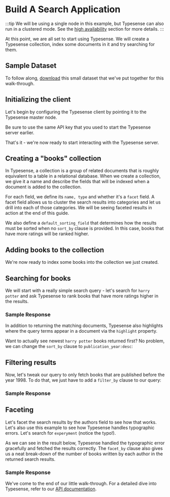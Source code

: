 # Build A Search Application

:::tip
We will be using a single node in this example, but Typesense can also run in a clustered mode. See the [high availability](./high-availability.md) section for more details.
:::

At this point, we are all set to start using Typesense. We will create a Typesense collection, index some documents in it and try searching for them.

## Sample Dataset

To follow along, [download](https://dl.typesense.org/datasets/books.jsonl.tar.gz) this small dataset that we've put together for this walk-through.

## Initializing the client
Let's begin by configuring the Typesense client by pointing it to the Typesense master node.

Be sure to use the same API key that you used to start the Typesense server earlier.

<Tabs :tabs="['JavaScript','PHP','Python','Ruby','Shell']">
  <template v-slot:JavaScript>

```js
/*
 *  Our JavaScript client library works on both the server and the browser.
 *  When using the library on the browser, please be sure to use the
 *  search-only API Key rather than the master API key since the latter
 *  has write access to Typesense and you don't want to expose that.
 */
let client = new Typesense.Client({
  'nodes': [{
    'host': 'localhost',
    'port': '8108',
    'protocol': 'http'
  }],
  'apiKey': '<API_KEY>',
  'connectionTimeoutSeconds': 2
})
```

  </template>

  <template v-slot:PHP>

```php
use Typesense\Client;

$client = new Client(
  [
    'api_key'         => 'abcd',
    'nodes'           => [
      [
        'host'     => 'localhost',
        'port'     => '8108',
        'protocol' => 'http',
      ],
    ],
    'connection_timeout_seconds' => 2,
  ]
);
```

  </template>
  <template v-slot:Python>

```py
import typesense

client = typesense.Client({
  'nodes': [{
    'host': 'localhost',
    'port': '8108',
    'protocol': 'http'
  }],
  'api_key': '<API_KEY>',
  'connection_timeout_seconds': 2
})
```

  </template>
  <template v-slot:Ruby>

```rb
require 'typesense'

client = Typesense::Client.new(
  nodes: [{
    host:     'localhost',
    port:     8108,
    protocol: 'http'
  }],
  api_key:  '<API_KEY>',
  connection_timeout_seconds: 2
)
```

  </template>
  <template v-slot:Shell>

```bash
export TYPESENSE_API_KEY='<API_KEY>'
export TYPESENSE_MASTER='http://localhost:8108'
```

  </template>
</Tabs>

That's it - we're now ready to start interacting with the Typesense server.

## Creating a "books" collection
In Typesense, a collection is a group of related documents that is roughly equivalent to a table in a relational database. When we create a collection, we give it a name and describe the fields that will be indexed when a document is added to the collection.

<Tabs :tabs="['JavaScript','PHP','Python','Ruby','Shell']">
  <template v-slot:JavaScript>

```js
let booksSchema = {
  'name': 'books',
  'fields': [
    {'name': 'title', 'type': 'string' },
    {'name': 'authors', 'type': 'string[]' },
    {'name': 'image_url', 'type': 'string' },

    {'name': 'publication_year', 'type': 'int32' },
    {'name': 'ratings_count', 'type': 'int32' },
    {'name': 'average_rating', 'type': 'float' },

    {'name': 'authors_facet', 'type': 'string[]', 'facet': true },
    {'name': 'publication_year_facet', 'type': 'string', 'facet': true },
  ],
  'default_sorting_field': 'ratings_count'
}

client.collections().create(booksSchema)
  .then(function (data) {
    console.log(data)
  })
```

  </template>

  <template v-slot:PHP>

```php
$booksSchema = [
  'name' => 'books',
  'fields' => [
    ['name' => 'title', 'type' => 'string'],
    ['name' => 'authors', 'type' => 'string[]'],
    ['name' => 'image_url', 'type' => 'string'],

    ['name' => 'publication_year', 'type' => 'int32'],
    ['name' => 'ratings_count', 'type' => 'int32'],
    ['name' => 'average_rating', 'type' => 'float'],

    ['name' => 'authors_facet', 'type' => 'string[]', 'facet' => true],
    ['name' => 'publication_year_facet', 'type' => 'string', 'facet' => true]
  ],
  'default_sorting_field' => 'ratings_count'
]

$client->collections->create($booksSchema)
```

  </template>
  <template v-slot:Python>

```py
import typesense

books_schema = {
  'name': 'books',
  'fields': [
    {'name': 'title', 'type': 'string' },
    {'name': 'authors', 'type': 'string[]' },
    {'name': 'image_url', 'type': 'string' },

    {'name': 'publication_year', 'type': 'int32' },
    {'name': 'ratings_count', 'type': 'int32' },
    {'name': 'average_rating', 'type': 'float' },

    {'name': 'authors_facet', 'type': 'string[]', 'facet': True },
    {'name': 'publication_year_facet', 'type': 'string', 'facet': True },
  ],
  'default_sorting_field': 'ratings_count'
}

client.collections.create(books_schema)
```

  </template>
  <template v-slot:Ruby>

```rb
require 'typesense'

books_schema = {
  'name' => 'books',
  'fields' => [
    {'name' => 'title', 'type' => 'string' },
    {'name' => 'authors', 'type' => 'string[]' },
    {'name' => 'image_url', 'type' => 'string' },

    {'name' => 'publication_year', 'type' => 'int32' },
    {'name' => 'ratings_count', 'type' => 'int32' },
    {'name' => 'average_rating', 'type' => 'float' },

    {'name' => 'authors_facet', 'type' => 'string[]', 'facet' => true },
    {'name' => 'publication_year_facet', 'type' => 'string', 'facet' => true }
  ],
  'default_sorting_field' => 'ratings_count'
}

client.collections.create(books_schema)
```

  </template>
  <template v-slot:Shell>

```bash
curl "http://localhost:8108/collections" -X POST -H "Content-Type: application/json" \
      -H "X-TYPESENSE-API-KEY: ${TYPESENSE_API_KEY}" -d '{
        "name": "books",
        "fields": [
          {"name": "title", "type": "string" },
          {"name": "authors", "type": "string[]" },
          {"name": "image_url", "type": "string" },

          {"name": "publication_year", "type": "int32" },
          {"name": "ratings_count", "type": "int32" },
          {"name": "average_rating", "type": "float" },

          {"name": "authors_facet", "type": "string[]", "facet": true },
          {"name": "publication_year_facet", "type": "string", "facet": true }
        ],
        "default_sorting_field": "ratings_count"
      }'
```

  </template>
</Tabs>

For each field, we define its `name, type` and whether it's a `facet` field. A facet field allows us to cluster the search results into categories and let us drill into each of those categories. We will be seeing faceted results in action at the end of this guide.

We also define a `default_sorting_field` that determines how the results must be sorted when no `sort_by` clause is provided. In this case, books that have more ratings will be ranked higher.

## Adding books to the collection

We're now ready to index some books into the collection we just created.

<Tabs :tabs="['JavaScript','PHP','Python','Ruby','Shell']">
  <template v-slot:JavaScript>

```js
var fs = require('fs');
var readline = require('readline');

readline.createInterface({
    input: fs.createReadStream('/tmp/books.jsonl'),
    terminal: false
}).on('line', function(line) {
   let bookDocument = JSON.parse(line);
   client.collections('books').documents().create(bookDocument)
});

})
```

  </template>

  <template v-slot:PHP>

```php
$booksData = file_get_contents('/tmp/books.jsonl')
$booksStrs = explode('\n', $booksData)

foreach($booksStrs as $bookStr) {
  $book = json_decode($bookStr);
  $client->collections['books']->documents->create($book)
}
```

  </template>
  <template v-slot:Python>

```py
import json
import typesense

with open('/tmp/books.jsonl') as infile:
  for json_line in infile:
    book_document = json.loads(json_line)
    client.collections['books'].documents.create(book_document)
```

  </template>
  <template v-slot:Ruby>

```rb
require 'rubygems'
require 'json'
require 'typesense'

File.readlines('/tmp/books.jsonl').each do |json_line|
  book_document = JSON.parse(json_line)
  client.collections['books'].documents.create(book_document)
end
```

  </template>
  <template v-slot:Shell>

```bash
#!/bin/bash
input="/tmp/books.jsonl"
while IFS= read -r line
do
  curl "$TYPESENSE_MASTER/collections/books/documents" -X POST \
  -H "Content-Type: application/json" \
  -H "X-TYPESENSE-API-KEY: $TYPESENSE_API_KEY" \
  -d "$line"
done < "$input"
```

  </template>
</Tabs>

## Searching for books
We will start with a really simple search query - let's search for `harry potter` and ask Typesense to rank books that have more ratings higher in the results.


<Tabs :tabs="['JavaScript','PHP','Python','Ruby','Shell']">
  <template v-slot:JavaScript>

```js
let searchParameters = {
  'q'         : 'harry',
  'query_by'  : 'title',
  'sort_by'   : 'ratings_count:desc'
}

client.collections('books')
  .documents()
  .search(searchParameters)
  .then(function (searchResults) {
    console.log(searchResults)
  })
```

  </template>

  <template v-slot:PHP>

```php
$searchParameters = [
  'q'         => 'harry potter',
  'query_by'  => 'title',
  'sort_by'   => 'ratings_count:desc'
]

$client->collections['books']->documents->search($searchParameters)
}
```

  </template>
  <template v-slot:Python>

```py
search_parameters = {
  'q'         : 'harry',
  'query_by'  : 'title',
  'sort_by'   : 'ratings_count:desc'
}

client.collections['books'].documents.search(search_parameters)
```

  </template>
  <template v-slot:Ruby>

```rb
search_parameters = {
  'q'         => 'harry potter',
  'query_by'  => 'title',
  'sort_by'   => 'ratings_count:desc'
}

client.collections['books'].documents.search(search_parameters)
```

  </template>
  <template v-slot:Shell>

```bash
curl -H "X-TYPESENSE-API-KEY: $TYPESENSE_API_KEY" \
"$TYPESENSE_MASTER/collections/books/documents/search\
?q=harry+potter&query_by=title&sort_by=ratings_count:desc"
```

  </template>
</Tabs>

### Sample Response

<Tabs :tabs="['JSON']">
  <template v-slot:JSON>

```json
{
  "facet_counts": [],
  "found": 62,
  "hits": [
    {
      "highlights": [
        {
          "field": "title",
          "snippet": "<mark>Harry</mark> <mark>Potter</mark> and the Philosopher's Stone"
        }
      ],
      "document": {
        "authors": [
          "J.K. Rowling", "Mary GrandPré"
        ],
        "authors_facet": [
          "J.K. Rowling", "Mary GrandPré"
        ],
        "average_rating": 4.44,
        "id": "2",
        "image_url": "https://images.gr-assets.com/books/1474154022m/3.jpg",
        "publication_year": 1997,
        "publication_year_facet": "1997",
        "ratings_count": 4602479,
        "title": "Harry Potter and the Philosopher's Stone"
      }
    },
    ...
  ]
}
```

  </template>
</Tabs>


In addition to returning the matching documents, Typesense also highlights where the query terms appear in a document via the `highlight` property.

Want to actually see newest `harry potter` books returned first? No problem, we can change the `sort_by` clause to `publication_year:desc`:

## Filtering results
Now, let's tweak our query to only fetch books that are published before the year 1998. To do that, we just have to add a `filter_by` clause to our query:

<Tabs :tabs="['JavaScript','PHP','Python','Ruby','Shell']">
  <template v-slot:JavaScript>

```js
let searchParameters = {
  'q'         : 'harry',
  'query_by'  : 'title',
  'filter_by' : 'publication_year:<1998',
  'sort_by'   : 'publication_year:desc'
}

client.collections('books')
  .documents()
  .search(searchParameters)
  .then(function (searchResults) {
    console.log(searchResults)
  })
```

  </template>

  <template v-slot:PHP>

```php
$searchParameters = [
  'q'         => 'harry potter',
  'query_by'  => 'title',
  'filter_by' => 'publication_year:<1998',
  'sort_by'   => 'publication_year:desc'
]

$client->collections['books']->documents->search($searchParameters)
```

  </template>
  <template v-slot:Python>

```py
search_parameters = {
  'q'         : 'harry',
  'query_by'  : 'title',
  'filter_by' : 'publication_year:<1998',
  'sort_by'   : 'publication_year:desc'
}

client.collections['books'].documents.search(search_parameters)
```

  </template>
  <template v-slot:Ruby>

```rb
search_parameters = {
  'q'         => 'harry potter',
  'query_by'  => 'title',
  'filter_by' => 'publication_year:<1998',
  'sort_by'   => 'publication_year:desc'
}

client.collections['books'].documents.search(search_parameters)
```

  </template>
  <template v-slot:Shell>

```bash
curl -H "X-TYPESENSE-API-KEY: $TYPESENSE_API_KEY" \
"$TYPESENSE_MASTER/collections/books/documents/search\
?q=harry+potter&query_by=title&sort_by=publication_year:desc\
&filter_by=publication_year:<1998"
```

  </template>
</Tabs>


### Sample Response

<Tabs :tabs="['JSON']">
  <template v-slot:JSON>

```json
{
  "facet_counts": [],
  "found": 24,
  "hits": [
    {
      "highlights": {
        "title": {
          "field": "title",
          "snippet": "<mark>Harry</mark> <mark>Potter</mark> and the Philosopher's Stone"
        }
      },
      "document": {
        "authors": [
            "J.K. Rowling", "Mary GrandPré"
        ],
        "authors_facet": [
            "J.K. Rowling", "Mary GrandPré"
        ],
        "average_rating": 4.44,
        "id": "2",
        "image_url": "https://images.gr-assets.com/books/1474154022m/3.jpg",
        "publication_year": 1997,
        "publication_year_facet": "1997",
        "ratings_count": 4602479,
        "title": "Harry Potter and the Philosopher's Stone"
      }
    },
    ...
  ]
}
```

  </template>
</Tabs>


## Faceting
Let's facet the search results by the authors field to see how that works. Let's also use this example to see how Typesense handles typographic errors. Let's search for `experyment` (notice the typo!).


<Tabs :tabs="['JavaScript','PHP','Python','Ruby','Shell']">
  <template v-slot:JavaScript>

```js
let searchParameters = {
  'q'         : 'experyment',
  'query_by'  : 'title',
  'facet_by' : 'authors_facet',
  'sort_by'   : 'average_rating:desc'
}

client.collections('books')
  .documents()
  .search(searchParameters)
  .then(function (searchResults) {
    console.log(searchResults)
  })
```

  </template>

  <template v-slot:PHP>

```php
$searchParameters = [
  'q'         => 'experyment',
  'query_by'  => 'title',
  'facet_by'  => 'authors_facet',
  'sort_by'   => 'average_rating:desc'
]

$client->collections['books']->documents->search($searchParameters)
```

  </template>
  <template v-slot:Python>

```py
search_parameters = {
  'q'         : 'experyment',
  'query_by'  : 'title',
  'facet_by' : 'authors_facet',
  'sort_by'   : 'average_rating:desc'
}

client.collections['books'].documents.search(search_parameters)
```

  </template>
  <template v-slot:Ruby>

```rb
search_parameters = {
  'q'         => 'experyment',
  'query_by'  => 'title',
  'facet_by'  => 'authors_facet',
  'sort_by'   => 'average_rating:desc'
}

client.collections['books'].documents.search(search_parameters)
```

  </template>
  <template v-slot:Shell>

```bash
curl -H "X-TYPESENSE-API-KEY: $TYPESENSE_API_KEY" \
"$TYPESENSE_MASTER/collections/books/documents/search\
?q=experyment&query_by=title&sort_by=average_rating:desc\
&facet_by=authors_facet"
```

  </template>
</Tabs>

As we can see in the result below, Typesense handled the typographic error gracefully and fetched the results correctly. The `facet_by` clause also gives us a neat break-down of the number of books written by each author in the returned search results.

### Sample Response

<Tabs :tabs="['JSON']">
  <template v-slot:JSON>

```json
{
  "facet_counts": [
    {
      "field_name": "authors_facet",
      "counts": [
          {
              "count": 2,
              "value": " Käthe Mazur"
          },
          {
              "count": 2,
              "value": "Gretchen Rubin"
          },
          {
              "count": 2,
              "value": "James Patterson"
          },
          {
              "count": 2,
              "value": "Mahatma Gandhi"
          }
      ]
    }
  ],
  "found": 3,
  "hits": [
    {
      "_highlight": {
        "title": "The Angel <mark>Experiment</mark>"
      },
      "document": {
        "authors": [
            "James Patterson"
        ],
        "authors_facet": [
            "James Patterson"
        ],
        "average_rating": 4.08,
        "id": "569",
        "image_url": "https://images.gr-assets.com/books/1339277875m/13152.jpg",
        "publication_year": 2005,
        "publication_year_facet": "2005",
        "ratings_count": 172302,
        "title": "The Angel Experiment"
      }
    },
    ...
  ]
}
```

  </template>
</Tabs>

We've come to the end of our little walk-through. For a detailed dive into Typesense, refer to our [API documentation](../api/README.md).

